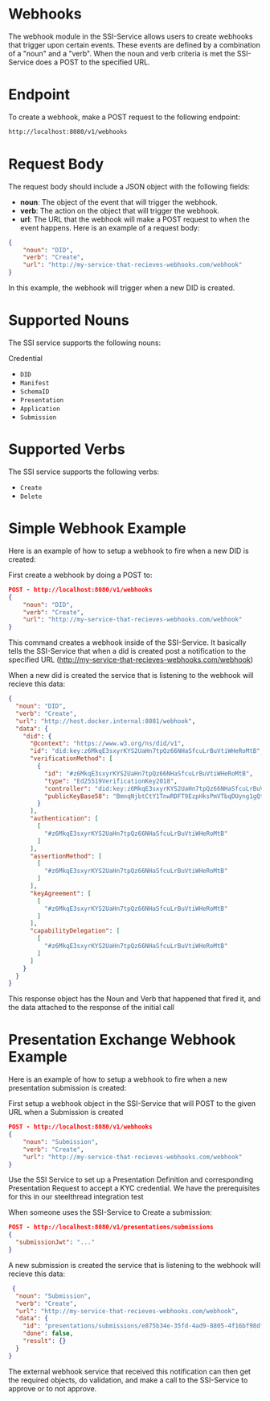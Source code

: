 # Webhooks
The webhook module in the SSI-Service allows users to create webhooks that trigger upon certain events. These events are defined by a combination of a "noun" and a "verb". When the noun and verb criteria is met the SSI-Service does a POST to the specified URL.

# Endpoint
To create a webhook, make a POST request to the following endpoint:

````bash
http://localhost:8080/v1/webhooks
````


# Request Body
The request body should include a JSON object with the following fields:

* **noun**: The object of the event that will trigger the webhook.
* **verb**: The action on the object that will trigger the webhook.
* **url**: The URL that the webhook will make a POST request to when the event happens.
Here is an example of a request body:
````json
{
    "noun": "DID",
    "verb": "Create",
    "url": "http://my-service-that-recieves-webhooks.com/webhook"
}
````

In this example, the webhook will trigger when a new DID is created.

# Supported Nouns
The SSI service supports the following nouns:

Credential
* `DID`
* `Manifest`
* `SchemaID`
* `Presentation`
* `Application`
* `Submission`

# Supported Verbs
The SSI service supports the following verbs:

* `Create`
* `Delete`

# Simple Webhook Example
Here is an example of how to setup a webhook to fire when a new DID is created:

First create a webhook by doing a POST to:

````json
POST - http://localhost:8080/v1/webhooks
{
    "noun": "DID",
    "verb": "Create",
    "url": "http://my-service-that-recieves-webhooks.com/webhook"
}
````

This command creates a webhook inside of the SSI-Service. It basically tells the SSI-Service that when a did is created post a notification to the specified URL (http://my-service-that-recieves-webhooks.com/webhook)

When a new did is created the service that is listening to the webhook will recieve this data:

````json
{
  "noun": "DID",
  "verb": "Create",
  "url": "http://host.docker.internal:8081/webhook",
  "data": {
    "did": {
      "@context": "https://www.w3.org/ns/did/v1",
      "id": "did:key:z6MkqE3sxyrKYS2UaHn7tpQz66NHaSfcuLrBuVtiWHeRoMtB",
      "verificationMethod": [
        {
          "id": "#z6MkqE3sxyrKYS2UaHn7tpQz66NHaSfcuLrBuVtiWHeRoMtB",
          "type": "Ed25519VerificationKey2018",
          "controller": "did:key:z6MkqE3sxyrKYS2UaHn7tpQz66NHaSfcuLrBuVtiWHeRoMtB",
          "publicKeyBase58": "BmnqNjbtCtY1TnwRDFT9EzpHksPmVTbqDUyng1gQt96o"
        }
      ],
      "authentication": [
        [
          "#z6MkqE3sxyrKYS2UaHn7tpQz66NHaSfcuLrBuVtiWHeRoMtB"
        ]
      ],
      "assertionMethod": [
        [
          "#z6MkqE3sxyrKYS2UaHn7tpQz66NHaSfcuLrBuVtiWHeRoMtB"
        ]
      ],
      "keyAgreement": [
        [
          "#z6MkqE3sxyrKYS2UaHn7tpQz66NHaSfcuLrBuVtiWHeRoMtB"
        ]
      ],
      "capabilityDelegation": [
        [
          "#z6MkqE3sxyrKYS2UaHn7tpQz66NHaSfcuLrBuVtiWHeRoMtB"
        ]
      ]
    }
  }
}
````

This response object has the Noun and Verb that happened that fired it, and the data attached to the response of the initial call


# Presentation Exchange Webhook Example
Here is an example of how to setup a webhook to fire when a new presentation submission is created:


First setup a webhook object in the SSI-Service that will POST to the given URL when a Submission is created
````json
POST - http://localhost:8080/v1/webhooks
{
    "noun": "Submission",
    "verb": "Create",
    "url": "http://my-service-that-recieves-webhooks.com/webhook"
}
````

Use the SSI Service to set up a Presentation Definition and corresponding Presentation Request to accept a KYC credential. We have the prerequisites for this in our steelthread integration test

When someone uses the SSI-Service to Create a submission:
````json
POST - http://localhost:8080/v1/presentations/submissions
{
  "submissionJwt": "..."
}
````

A new submission is created the service that is listening to the webhook will recieve this data:
````json
 {
  "noun": "Submission",
  "verb": "Create",
  "url": "http://my-service-that-recieves-webhooks.com/webhook",
  "data": {
    "id": "presentations/submissions/e875b34e-35fd-4ad9-8805-4f16bf98df71",
    "done": false,
    "result": {}
  }
} 
````

The external webhook service that received this notification can then get the required objects, do validation, and make a call to the SSI-Service to approve or to not approve.